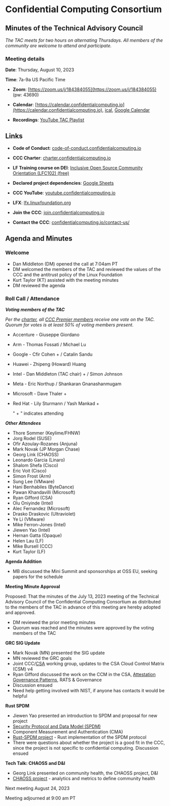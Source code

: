 # Confidential Computing Consortium

## Minutes of the Technical Advisory Council

*The TAC meets for two hours on alternating Thursdays. All members of the community are welcome to attend and participate.*

### Meeting details

**Date**: Thursday, August 10, 2023

**Time**: 7a-9a US Pacific Time

* **Zoom**: [https://zoom.us/j/184384055](https://zoom.us/j/184384055) (pw: 43690)

* **Calendar**: [https://calendar.confidentialcomputing.io](https://calendar.confidentialcomputing.io),
[ical](https://calendar.google.com/calendar/ical/c\_c0pcihr7n2n1k3a38i32d9ag10%40group.calendar.google.com/public/basic.ics),
[Google Calendar](https://calendar.google.com/calendar/u/0/r?cid=c\_c0pcihr7n2n1k3a38i32d9ag10@group.calendar.google.com)

* **Recordings**: [YouTube TAC Playlist](https://www.youtube.com/playlist?list=PLmfkUJc39uMjaB_I1dYW72I44kr9QzG_B)

## Links

* **Code of Conduct**: [code-of-conduct.confidentialcomputing.io](https://code-of-conduct.confidentialcomputing.io)

* **CCC Charter**: [charter.confidentialcomputing.io](https://charter.confidentialcomputing.io)

* **LF Training course on DEI**: [Inclusive Open Source Community Orientation (LFC102) (free)](https://training.linuxfoundation.org/training/inclusive-open-source-community-orientation-lfc102/)

* **Declared project dependencies**: [Google Sheets](https://docs.google.com/spreadsheets/d/1UKnbbGWXYLjnPZsox3zmYo59nv3XSXjePfas5E2fER0/edit#gid=0)

* **CCC YouTube**: [youtube.confidentialcomputing.io](https://youtube.confidentialcomputing.io)

* **LFX**: [lfx.linuxfoundation.org](https://lfx.linuxfoundation.org)

* **Join the CCC**: [join.confidentialcomputing.io](https://join.confidentialcomputing.io)

* **Contact the CCC**: [confidentialcomputing.io/contact-us/](https://confidentialcomputing.io/contact-us/)

## Agenda and Minutes

### Welcome

* Dan Middleton (DM) opened the call at 7:04am PT
* DM welcomed the members of the TAC and reviewed the values of the CCC and the antitrust policy of the Linux Foundation
* Kurt Taylor (KT) assisted with the meeting minutes
* DM reviewed the agenda

### Roll Call / Attendance

***Voting members of the TAC***

*Per the [charter](https://charter.confidentialcomputing.io), all [CCC Premier members](https://confidentialcomputing.io/members/) receive one vote on the TAC. Quorum for votes is at least 50% of voting members present.*

* Accenture - Giuseppe Giordano 
* Arm - Thomas Fossati / Michael Lu
* Google - Cfir Cohen + / Catalin Sandu 
* Huawei - Zhipeng (Howard) Huang 
* Intel - Dan Middleton (TAC chair) + / Simon Johnson
* Meta - Eric Northup / Shankaran Gnanashanmugam
* Microsoft - Dave Thaler +
* Red Hat - Lily Sturmann / Yash Mankad +

   " + " indicates attending

***Other Attendees***

* Thore Sommer (Keylime/FHNW)
* Jorg Rodel (SUSE)
* Ofir Azoulay-Rozanes (Anjuna)
* Mark Novak (JP Morgan Chase)
* Georg Link (CHAOSS)
* Leonardo Garcia (Linaro)
* Shalom Shefa (Cisco)
* Eric Voit (Cisco)
* Simon Frost (Arm)
* Sung Lee (VMware)
* Hani Benhabiles (ByteDance)
* Pawan Khandavilli (Microsoft)
* Ryan Gifford (CSA)
* Olu Oniyinde (Intel)
* Alec Fernandez (Microsoft)
* Drasko Draskovic (Ultraviolet)
* Ye Li (VMware)
* Mike Ferron-Jones (Intel)
* Jiewen Yao (Intel)
* Hernan Gatta (Opaque)
* Helen Lau (LF)
* Mike Bursell (CCC)
* Kurt Taylor (LF)


**Agenda Addition**

* MB discussed the Mini Summit and sponsorships at OSS EU, seeking papers for the schedule


**Meeting Minute Approval**

Proposed: That the minutes of the July 13, 2023 meeting of the Technical Advisory Council of the Confidential Computing Consortium as distributed to the members of the TAC in advance of this meeting are hereby adopted and approved.

* DM reviewed the prior meeting minutes
* Quorum was reached and the minutes were approved by the voting members of the TAC


**GRC SIG Update**

* Mark Novak (MN) presented the SIG update
* MN reviewed the GRC goals
* Joint CCC/[CSA](https://cloudsecurityalliance.org/research/working-groups/confidential-computing/) working group, updates to the CSA Cloud Control Matrix (CSM) v4
* Ryan Gifford discussed the work on the CCM in the CSA, [Attestation Governance Patterns](https://docs.google.com/document/d/1QV0baEDrbd4HK4dgHuk10BRs8552L2HePVpxYWSqLXw/edit#heading=h.pu882iozwrwx), RATS & Governance
* Discussion ensued
* Need help getting involved with NIST, if anyone has contacts it would be helpful


**Rust SPDM**

* Jiewen Yao presented an introduction to SPDM and proposal for new project
* [Security Protocol and Data Model (SPDM)](https://www.dmtf.org/standards/spdm)
* Component Measurement and Authentication (CMA)
* [Rust-SPDM project](https://github.com/intel/rust-spdm) - Rust implementation of the SPDM protocol
* There were questions about whether the project is a good fit in the CCC, since the project is not specific to confidential computing.  Discussion ensued


**Tech Talk: CHAOSS and D&I**

* Georg Link presented on community health, the CHAOSS project, D&I
* [CHAOSS project](https://chaoss.community/) - analytics and metrics to define community health


Next meeting August 24, 2023

Meeting adjourned at 9:00 am PT
